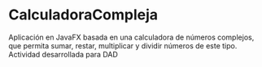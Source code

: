 # CalculadoraCompleja
Aplicación en JavaFX basada en una calculadora de números complejos, que permita sumar, restar, multiplicar y dividir números de este tipo. Actividad desarrollada para DAD
